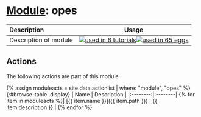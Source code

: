 # [Module](../manual.md): opes

| Description    | Usage |
|:--------|:--------:|
| Description of module | [![used in 6 tutorials](https://img.shields.io/badge/tutorials-6-green.svg)](https://www.plumed-tutorials.org/browse.html?search=opes)[![used in 65 eggs](https://img.shields.io/badge/nest-65-green.svg)](https://www.plumed-nest.org/browse.html?search=opes)|

## Actions 

The following actions are part of this module

{% assign moduleacts = site.data.actionlist | where: "module", "opes" %}
{:#browse-table .display}
| Name | Description |
|:--------:|:--------|
{% for item in moduleacts %}| [{{ item.name }}]({{ item.path }}) | {{ item.description }} |
{% endfor %}
<script>
$(document).ready(function() {
var table = $('#browse-table').DataTable({
  "dom": '<"search"f><"top"il>rt<"bottom"Bp><"clear">',
  language: { search: '', searchPlaceholder: "Search project..." },
  buttons: [
        'copy', 'excel', 'pdf'
  ],
  "order": [[ 0, "desc" ]]
  });
$('#browse-table-searchbar').keyup(function () {
  table.search( this.value ).draw();
  });
  hu = window.location.search.substring(1);
  searchfor = hu.split("=");
  if( searchfor[0]=="search" ) {
      table.search( searchfor[1] ).draw();
  }
});
</script>

